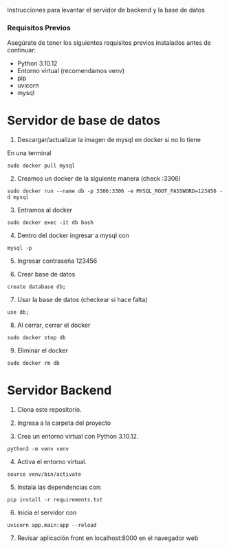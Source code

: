 Instrucciones para levantar el servidor de backend y la base de datos

### Requisitos Previos
Asegúrate de tener los siguientes requisitos previos instalados antes de continuar:

- Python 3.10.12
- Entorno virtual (recomendamos venv)
- pip
- uvicorn
- mysql

# Servidor de base de datos

1) Descargar/actualizar la imagen de mysql en docker si no lo tiene

En una terminal
```
sudo docker pull mysql
```
2) Creamos un docker de la siguiente manera (check  :3306)

```
sudo docker run --name db -p 3306:3306 -e MYSQL_ROOT_PASSWORD=123456 -d mysql
```

3) Entramos al docker

```
sudo docker exec -it db bash
```

4) Dentro del docker ingresar a mysql con

```
mysql -p
```

5) Ingresar contraseña 123456

6) Crear base de datos

```
create database db;
```

7) Usar la base de datos (checkear si hace falta)

```
use db;
```

8) Al cerrar, cerrar el docker

```
sudo docker stop db
```

9) Eliminar el docker

```
sudo docker rm db
```

# Servidor Backend

1) Clona este repositorio.

2) Ingresa a la carpeta del proyecto

3) Crea un entorno virtual con Python 3.10.12.

```
python3 -m venv venv
```

4) Activa el entorno virtual.

```
source venv/bin/activate
```
5) Instala las dependencias con:

```
pip install -r requirements.txt
```

6) Inicia el servidor con

```
uvicorn app.main:app --reload
```

7) Revisar aplicación front en localhost:8000 en el navegador web

